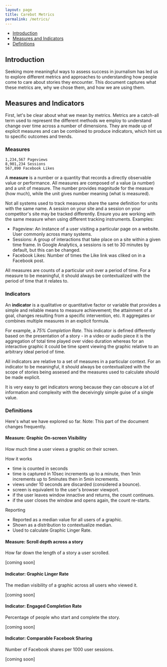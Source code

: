 ```yaml
---
layout: page
title: Carebot Metrics
permalink: /metrics/
---
```

 
* [Introduction](#introduction)
* [Measures and Indicators](#measures-and-indicators)
* [Definitions](#definitions)

## Introduction

Seeking more meaningful ways to assess success in journalism has led us to explore different metrics and approaches to understanding how people come to care about stories they encounter. This document captures what these metrics are, why we chose them, and how we are using them.

## Measures and Indicators

First, let's be clear about what we mean by metrics. Metrics are a catch-all term used to represent the different methods we employ to understand change over time across a number of dimensions. They are made up of explicit measures and can be combined to produce indicators, which hint us to specific outcomes and trends.

### Measures

	1,234,567 Pageviews
	8,901,234 Sessions
	567,890 Facebook Likes

A **measure** is a number or a quantity that records a directly observable value or performance. All measures are composed of a value (a number) and a unit of measure. The number provides magnitude for the measure (how much), while the unit gives number meaning (what is measured).

Not all systems used to track measures share the same definition for units with the same name. A session on your site and a session on your competitor's site may be tracked differently. Ensure you are working with the same measure when using different tracking instruments. Examples:

* Pageview: An instance of a user visiting a particular page on a website. User commonly across many systems.
* Sessions: A group of interactions that take place on a site within a given time frame. In Google Analytics, a sessions is set to 30 minutes by default, but this can be changed.
* Facebook Likes: Number of times the Like link was cliked on in a Facebook post.

All measures are counts of a particular unit over a period of time. For a measure to be meaningful, it should always be contextualized with the period of time that it relates to. 

### Indicators
An **indicator** is a qualitative or quantitative factor or variable that provides a simple and reliable means to measure achievement; the attainment of a goal, changes resulting from a specific intervention, etc. It aggregates or combines multiple measures in an explicit formula.

For example, a *75% Completion Rate*. This indicator is defined differently based on the presentation of a story - in a video or audio piece it is the aggregation of total time played over video duration whereas for an interactive graphic it could be time spent viewing the graphic relative to an arbitrary ideal period of time.

All indicators are relative to a set of measures in a particular context. For an indicator to be meaningful, it should always be contextualized with the scope of stories being assesed and the measures used to calculate should be made explicit. 

It is very easy to get indicators wrong because they can obscure a lot of information and complexity with the deceivingly simple guise of a single value.

### Definitions

Here's what we have explored so far. Note: This part of the document changes frequently.

#### Measure: Graphic On-screen Visibility 
How much time a user views a graphic on their screen.

How it works
* time is counted in seconds
* time is captured in 10sec increments up to a minute, then 1min increments up to 5minutes then in 5min increments.
* views under 10 seconds are discarded (considered a bounce).
* screen is equivalent to the user's browser viewport.
* if the user leaves window innactive and returns, the count continues.
* if the user closes the window and opens again, the count re-starts.

Reporting
* Reported as a median value for all users of a graphic.
* Shown as a distribution to contextualize median.
* Used to calculate Graphic Linger Rate.

#### Measure: Scroll depth across a story
How far down the length of a story a user scrolled.

[coming soon]

#### Indicator: Graphic Linger Rate
The median visibility of a graphic across all users who viewed it.

[coming soon]

#### Indicator: Engaged Completion Rate
Percentage of people who start and complete the story.

[coming soon]

#### Indicator: Comparable Facebook Sharing
Number of Facebook shares per 1000 user sessions.

[coming soon]
